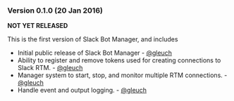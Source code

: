 
### Version 0.1.0 (20 Jan 2016)

__**NOT YET RELEASED**__

This is the first version of Slack Bot Manager, and includes

* Initial public release of Slack Bot Manager - [@gleuch](https://github.com/gleuch)
* Ability to register and remove tokens used for creating connections to Slack RTM. - [@gleuch](https://github.com/gleuch)
* Manager system to start, stop, and monitor multiple RTM connections. - [@gleuch](https://github.com/gleuch)
* Handle event and output logging. - [@gleuch](https://github.com/gleuch)
